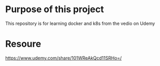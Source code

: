 # Purpose of this project
This repository is for learning docker and k8s from the vedio on Udemy

# Resoure
https://www.udemy.com/share/101WReAkQcd11SRHo=/